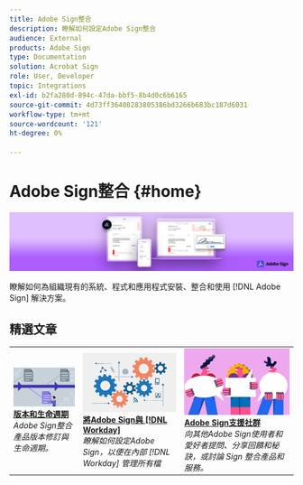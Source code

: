 ```yaml
---
title: Adobe Sign整合
description: 瞭解如何設定Adobe Sign整合
audience: External
products: Adobe Sign
type: Documentation
solution: Acrobat Sign
role: User, Developer
topic: Integrations
exl-id: b2fa280d-894c-47da-bbf5-8b4d0c6b6165
source-git-commit: 4d73ff36408283805386bd3266b683bc187d6031
workflow-type: tm+mt
source-wordcount: '121'
ht-degree: 0%

---
```


# Adobe Sign整合 {#home}

![旗幟](images/sign-banner.png)

瞭解如何為組織現有的系統、程式和應用程式安裝、整合和使用 [!DNL Adobe Sign] 解決方案。

## 精選文章

<table style="table-layout:fixed">
<tr>
  <td>
    <a href="versions.md">
    <img alt="導致" src="images/versions.png"/>
    </a>
    <div>
    <a href="versions.md"><strong>版本和生命週期</strong></a>
    </div>
    <em>Adobe Sign整合產品版本修訂與生命週期。</em>
    <br>
  </td>
  <td>
    <a href="workday/tutorial-video.md">
    <img alt="將Adobe Sign與 [!DNL Workday]" src="images/wd-integration.png"/>
    </a>
    <div>
    <a href="workday/tutorial-video.md"><strong>將Adobe Sign與 [!DNL Workday]</strong></a>
    </div>
    <em>瞭解如何設定Adobe Sign，以便在內部 [!DNL Workday] 管理所有檔</em>
  </td>
  <td>
    <a href="https://community.adobe.com/t5/adobe-sign/bd-p/adobe-sign?page=1&amp;sort=latest_replies&amp;filter=all">
    <img alt="Adobe Sign支援社群" src="images/sign-forum.png"/>
    </a>
    <div>
    <a href="https://community.adobe.com/t5/adobe-sign/bd-p/adobe-sign?page=1&amp;sort=latest_replies&amp;filter=all"><strong>Adobe Sign支援社群</strong></a>
    </div>
    <em>向其他Adobe Sign使用者和愛好者提問、分享回饋和秘訣，或討論 Sign 整合產品和服務。</em>
    <br>
  </td>
</tr>
</table>
